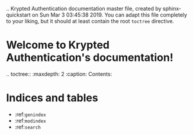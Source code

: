 .. Krypted Authentication documentation master file, created by
   sphinx-quickstart on Sun Mar  3 03:45:38 2019.
   You can adapt this file completely to your liking, but it should at least
   contain the root `toctree` directive.

Welcome to Krypted Authentication's documentation!
==================================================

.. toctree::
   :maxdepth: 2
   :caption: Contents:



Indices and tables
==================

* :ref:`genindex`
* :ref:`modindex`
* :ref:`search`
